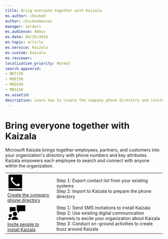 ```yaml
---
title: Bring everyone together with Kaizala
ms.author: chucked
author: chuckedmonson
manager: serdars
ms.audience: Admin
ms.date: 04/25/2019
ms.topic: article
ms.service: Kaizala
ms.custom: Kaizala
ms.reviewer: 
localization_priority: Normal
search.appverid:
- MET150
- MOE150
- MED150
- MBS150
ms.assetid: 
description: Learn how to create the company phone directory and invite people to install Kaizala.
---
```


# Bring everyone together with Kaizala

Microsoft Kaizala brings together employees, partners, and customers into your organization's directory with phone numbers and key attributes. Kaizala empowers each employee to search and connect with anyone within the organization.

|         |         |
|---------|---------|
|![Image of phone icon](media/create-phone-directory-icon.png) <br> [Create the company phone directory](create-phone-directory.md)     | Step 1: Export contact list from your existing systems <br> Step 2: Import to Kaizala to prepare the phone directory  |
|![Image of people icon](media/invite-people-icon.png) <br> [Invite people to install Kaizala](invite-people.md)     | Step 1: Send SMS invitations to install Kaizala <br> Step 2: Use existing digital communication channels to excite your organization about Kaizala <br> Step 3: Conduct on-ground activities to create buzz around Kaizala |

